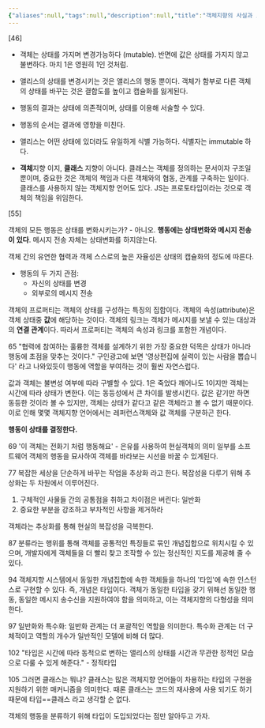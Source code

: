 ```yaml
---
{"aliases":null,"tags":null,"description":null,"title":"객체지향의 사실과 오해-역할,책임,협력 관점에서 본 객체지향","created":"2024-08-05T01:16:35","updated":"2024-11-08T22:51:52","dg-publish":true,"permalink":"/docs/객체지향의 사실과 오해-역할,책임,협력 관점에서 본 객체지향/","dgPassFrontmatter":true}
---
```




[46] 

- 객체는 상태를 가지며 변경가능하다 (mutable). 반면에 값은 상태를 가지지 않고 불변하다. 마치 1은 영원히 1인 것처럼.
- 앨리스의 상태를 변경시키는 것은 앨리스의 행동 뿐이다.  객체가 함부로 다른 객체의 상태를 바꾸는 것은 결합도를 높이고 캡슐화를 잃게된다.

- 행동의 결과는 상태에 의존적이며, 상태를 이용해 서술할 수 있다.
- 행동의 순서는 결과에 영향을 미친다.

- 앨리스는 어떤 상태에 있더라도 유일하게 식별 가능하다. 식별자는 immutable 하다.

- **객체**지향 이지, **클래스** 지향이 아니다. 클래스는 객체를 정의하는 문서이자 구조일 뿐이며, 중요한 것은 객체의 책임과 다른 객체와의 협동, 관계를 구축하는 일이다. 클래스를 사용하지 않는 객체지향 언어도 있다. JS는 프로토타입이라는 것으로 객체의 책임을 위임한다.

[55]

객체의 모든 행동은 상태를 변화시키는가? - 아니오. **행동에는 상태변화와 메시지 전송이 있다**. 메시지 전송 자체는 상태변화를 하지않는다.

객체 간의 유연한 협력과 객체 스스로의 높은 자율성은 상태의 캡슐화의 정도에 따른다.

- 행동의 두 가지 관점: 
	- 자신의 상태를 변경
	- 외부로의 메시지 전송

객체의 프로퍼티는 객체의 상태를 구성하는 특징의 집합이다. 객체의 속성(attribute)은 객체 상태중 **값**에 해당하는 것이다. 객체의 링크는 객체가 메시지를 보낼 수 있는 대상과의 **연결 관계**이다. 따라서 프로퍼티는 객체의 속성과 링크를 포함한 개념이다.

65 "협력에 참여하는 훌륭한 객체를 설계하기 위한 가장 중요한 덕목은 상태가 아니라 행동에 초점을 맞추는 것이다." 구인광고에 보면 '영상편집에 실력이 있는 사람을 뽑습니다' 라고 나와있듯이 행동에 역할을 부여하는 것이 훨씬 자연스럽다. 

값과 객체는 불변성 여부에 따라 구별할 수 있다. 1은 죽었다 깨어나도 1이지만 객체는 시간에 따라 상태가 변한다. 이는 동등성에서 큰 차이를 발생시킨다. 값은 같기만 하면 동등한 것이라 볼 수 있지만, 객체는 상태가 같다고 같은 객체라고 볼 수 없기 때문이다. 이로 인해 몇몇 객체지향 언어에서는 레퍼런스객체와 값 객체를 구분하곤 한다.

**행동이 상태를 결정한다.**

69 '이 객체는 전화기 처럼 행동해요' - 은유를 사용하여 현실객체의 의미 일부를 소프트웨어 객체의 행동을 묘사하여 객체를 바라보는 시선을 바꿀 수 있게된다.

77 복잡한 세상을 단순하게 바꾸는 작업을 추상화 라고 한다. 복잡성을 다루기 위해 추상화는 두 차원에서 이루어진다.

1. 구체적인 사물들 간의 공통점을 취하고 차이점은 버린다: 일반화
2. 중요한 부분을 강조하고 부차적인 사항을 제거하라

객체라는 추상화를 통해 현실의 복잡성을 극복한다.

87 분류라는 행위를 통해 객체를 공통적인 특징들로 묶인 개념집합으로 위치시킬 수 있으며, 개발자에게 객체들을 더 빨리 찾고 조작할 수 있는 정신적인 지도를 제공해 줄 수 있다.

94 객체지향 시스템에서 동일한 개념집합에 속한 객체들을 하나의 '타입'에 속한 인스턴스로 구현할 수 있다. 즉, 개념은 타입이다. 객체가 동일한 타입을 갖기 위해선 동일한 행동, 동일한 메시지 송수신을 지원하여야 함을 의미하고, 이는 객체지향의 다형성을 의미한다. 

97 일반화와 특수화: 일반화 관계는 더 포괄적인 역할을 의미한다. 특수화 관계는 더 구체적이고 역할의 개수가 일반적인 모델에 비해 더 많다.

102 "타입은 시간에 따라 동적으로 변하는 앨리스의 상태를 시간과 무관한 정적인 모습으로 다룰 수 있게 해준다." - 정적타입

105 그러면 클래스는 뭐냐? 클래스는 많은 객체지향 언어들이 차용하는 타입의 구현을 지원하기 위한 매커니즘을 의미한다. 때론 클래스는 코드의 재사용에 사용 되기도 하기 때문에 타입==클래스 라고 생각할 순 없다. 

객체의 행동을 분류하기 위해 타입이 도입되었다는 점만 알아두고 가자.
